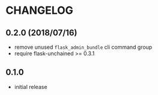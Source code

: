 # CHANGELOG

## 0.2.0 (2018/07/16)

* remove unused `flask_admin_bundle` cli command group
* require flask-unchained >= 0.3.1

## 0.1.0

* initial release
